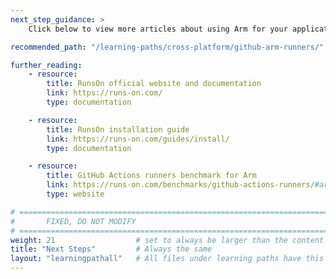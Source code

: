 ```yaml
---
next_step_guidance: >
    Click below to view more articles about using Arm for your applications.

recommended_path: "/learning-paths/cross-platform/github-arm-runners/"

further_reading:
    - resource:
        title: RunsOn official website and documentation
        link: https://runs-on.com/
        type: documentation

    - resource:
        title: RunsOn installation guide
        link: https://runs-on.com/guides/install/
        type: documentation

    - resource:
        title: GitHub Actions runners benchmark for Arm
        link: https://runs-on.com/benchmarks/github-actions-runners/#arm64-runners
        type: website

# ================================================================================
#       FIXED, DO NOT MODIFY
# ================================================================================
weight: 21                  # set to always be larger than the content in this path, and one more than 'review'
title: "Next Steps"         # Always the same
layout: "learningpathall"   # All files under learning paths have this same wrapper
---
```


